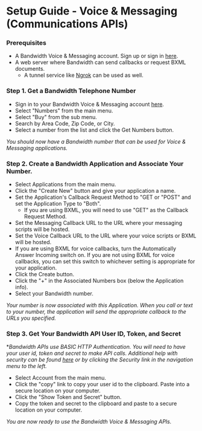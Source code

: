 # Setup Guide - Voice & Messaging (Communications APIs)
### Prerequisites

* A Bandwidth Voice & Messaging account.  Sign up or sign in [here](https://app.bandwidth.com).
* A web server where Bandwidth can send callbacks or request BXML documents.
    * A tunnel service like [Ngrok](https://ngrok.com) can be used as well.

### Step 1. Get a Bandwidth Telephone Number 

* Sign in to your Bandwidth Voice & Messaging account [here](https://app.bandwidth.com).
* Select "Numbers" from the main menu.
* Select "Buy" from the sub menu.
* Search by Area Code, Zip Code, or City.
* Select a number from the list and click the Get Numbers button.

*_You should now have a Bandwidth number that can be used for Voice & Messaging applications._*

### Step 2. Create a Bandwidth Application and Associate Your Number.

* Select Applications from the main menu.
* Click the "Create New" button and give your application a name.
* Set the Application's Callback Request Method to "GET or "POST" and set the Application Type to "Both".
    * If you are using BXML, you will need to use "GET" as the Callback Request Method.
* Set the Messaging Callback URL to the URL where your messaging scripts will be hosted.
* Set the Voice Callback URL to the URL where your voice scripts or BXML will be hosted.
* If you are using BXML for voice callbacks, turn the Automatically Answer Incoming switch on. If you are not using BXML for voice callbacks, you can set this switch to whichever setting is appropriate for your application.
* Click the Create button.
* Click the "+" in the Associated Numbers box (below the Application info).
* Select your Bandwidth number.  

*_Your number is now associated with this Application.  When you call or text to your number, the application will send the appropriate callback to the URLs you specified._*

### Step 3. Get Your Bandwidth API User ID, Token, and Secret

*_Bandwidth APIs use BASIC HTTP Authentication.  You will need to have your user id, token and secret to make API calls.  Additional help with security can be found [here](https://dev.bandwidth.com/security.html) or by clicking the Security link in the navigation menu to the left._

* Select Account from the main menu.
* Click the "copy" link to copy your user id to the clipboard.  Paste into a secure location on your computer.
* Click the "Show Token and Secret" button.
* Copy the token and secret to the clipboard and paste to a secure location on your computer.

*_You are now ready to use the Bandwidth Voice & Messaging APIs._*

